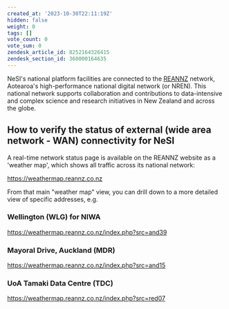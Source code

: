 ```yaml
---
created_at: '2023-10-30T22:11:19Z'
hidden: false
weight: 0
tags: []
vote_count: 0
vote_sum: 0
zendesk_article_id: 8252164326415
zendesk_section_id: 360000164635
---
```


NeSI's national platform facilities are connected to the [REANNZ](https://www.reannz.co.nz/) network, Aotearoa's high-performance national digital network (or NREN).
This national network supports collaboration and contributions to data-intensive and complex science and research initiatives in New Zealand and across the globe.

## How to verify the status of external (wide area network - WAN) connectivity for NeSI

A real-time network status page is available on the REANNZ website as a 'weather map', which shows all traffic across its national network:

<https://weathermap.reannz.co.nz>

From that main "weather map" view, you can drill down to a more detailed view of specific addresses, e.g.

### Wellington (WLG) for NIWA

<https://weathermap.reannz.co.nz/index.php?src=and39>

### Mayoral Drive, Auckland (MDR)

<https://weathermap.reannz.co.nz/index.php?src=and15>

### UoA Tamaki Data Centre (TDC)

<https://weathermap.reannz.co.nz/index.php?src=red07>
